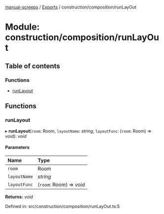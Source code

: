 [manual-screeps](../README.md) / [Exports](../modules.md) / construction/composition/runLayOut

# Module: construction/composition/runLayOut

## Table of contents

### Functions

- [runLayout](construction_composition_runlayout.md#runlayout)

## Functions

### runLayout

▸ **runLayout**(`room`: Room, `layoutName`: *string*, `layoutFunc`: (`room`: Room) => *void*): *void*

#### Parameters

| Name | Type |
| :------ | :------ |
| `room` | Room |
| `layoutName` | *string* |
| `layoutFunc` | (`room`: Room) => *void* |

**Returns:** *void*

Defined in: src/construction/composition/runLayOut.ts:5

